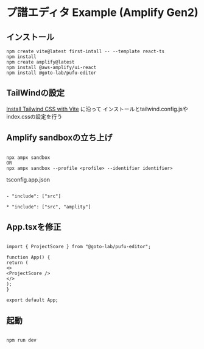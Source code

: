 # プ譜エディタ Example (Amplify Gen2)

## インストール

```
npm create vite@latest first-intall -- --template react-ts
npm install
npm create amplify@latest
npm install @aws-amplify/ui-react
npm install @goto-lab/pufu-editor
```

## TailWindの設定

[Install Tailwind CSS with Vite](https://tailwindcss.com/docs/guides/vite) に沿って
インストールとtailwind.config.jsやindex.cssの設定を行う

## Amplify sandboxの立ち上げ

```

npx ampx sandbox
OR
npx ampx sandbox --profile <profile> --identifier identifier>

```

tsconfig.app.json

```

- "include": ["src"]

* "include": ["src", "amplity"]

```

## App.tsxを修正

```

import { ProjectScore } from "@goto-lab/pufu-editor";

function App() {
return (
<>
<ProjectScore />
</>
);
}

export default App;

```

## 起動

```

npm run dev

```

```

```
